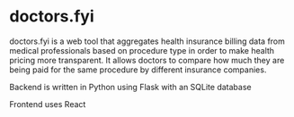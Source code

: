 # doctors.fyi
doctors.fyi is a web tool that aggregates health insurance billing data from medical professionals based on procedure type in order to make health pricing more transparent.
It allows doctors to compare how much they are being paid for the same procedure by different insurance companies. 

Backend is written in Python using Flask with an SQLite database

Frontend uses React
